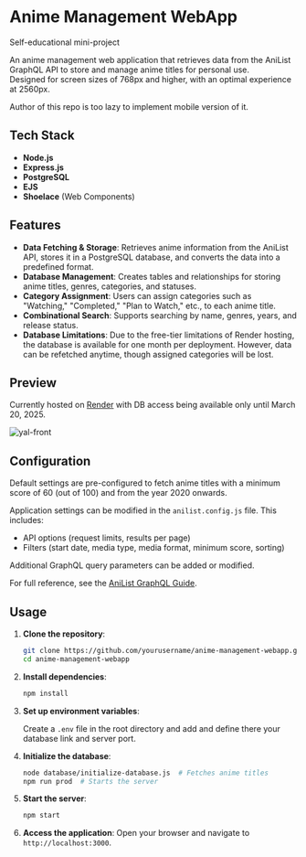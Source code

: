 # Anime Management WebApp
Self-educational mini-project

An anime management web application that retrieves data from the AniList GraphQL API to store and manage anime titles for personal use.  
Designed for screen sizes of 768px and higher, with an optimal experience at 2560px. 

Author of this repo is too lazy to implement mobile version of it.

## Tech Stack  
- **Node.js**  
- **Express.js**  
- **PostgreSQL**  
- **EJS**  
- **Shoelace** (Web Components)  

## Features  

- **Data Fetching & Storage**: Retrieves anime information from the AniList API, stores it in a PostgreSQL database, and converts the data into a predefined format.  
- **Database Management**: Creates tables and relationships for storing anime titles, genres, categories, and statuses.  
- **Category Assignment**: Users can assign categories such as "Watching," "Completed," "Plan to Watch," etc., to each anime title.  
- **Combinational Search**: Supports searching by name, genres, years, and release status.  
- **Database Limitations**: Due to the free-tier limitations of Render hosting, the database is available for one month per deployment. However, data can be refetched anytime, though assigned categories will be lost.  

## Preview  

Currently hosted on [Render](https://yal-anime-list.onrender.com/everything/) with DB access being available only until March 20, 2025.  

![yal-front](https://github.com/user-attachments/assets/c393a910-0ff5-4ead-960b-8291374d813c)  

## Configuration  

Default settings are pre-configured to fetch anime titles with a minimum score of 60 (out of 100) and from the year 2020 onwards.  

Application settings can be modified in the `anilist.config.js` file. This includes:  
- API options (request limits, results per page)  
- Filters (start date, media type, media format, minimum score, sorting)  

Additional GraphQL query parameters can be added or modified.

For full reference, see the [AniList GraphQL Guide](https://docs.anilist.co/guide/graphql/).  

## Usage

1. **Clone the repository**:
   ```sh
   git clone https://github.com/yourusername/anime-management-webapp.git
   cd anime-management-webapp
   ```

2. **Install dependencies**:
   ```sh
   npm install
   ```

3. **Set up environment variables**:
   
   Create a `.env` file in the root directory and add and define there your database link and server port.

5. **Initialize the database**:
   ```sh
   node database/initialize-database.js  # Fetches anime titles
   npm run prod  # Starts the server
   ```

6. **Start the server**:
   ```sh
   npm start
   ```

7. **Access the application**:
   Open your browser and navigate to `http://localhost:3000`.
